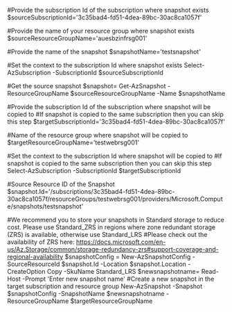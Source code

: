 #Provide the subscription Id of the subscription where snapshot exists
$sourceSubscriptionId='3c35bad4-fd51-4dea-89bc-30ac8ca1057f'

#Provide the name of your resource group where snapshot exists
$sourceResourceGroupName='auesbzinfrsg001'

#Provide the name of the snapshot
$snapshotName='testsnapshot'

#Set the context to the subscription Id where snapshot exists
Select-AzSubscription -SubscriptionId $sourceSubscriptionId

#Get the source snapshot
$snapshot= Get-AzSnapshot -ResourceGroupName $sourceResourceGroupName -Name $snapshotName

#Provide the subscription Id of the subscription where snapshot will be copied to
#If snapshot is copied to the same subscription then you can skip this step
$targetSubscriptionId='3c35bad4-fd51-4dea-89bc-30ac8ca1057f'

#Name of the resource group where snapshot will be copied to
$targetResourceGroupName='testwebrsg001'

#Set the context to the subscription Id where snapshot will be copied to
#If snapshot is copied to the same subscription then you can skip this step
Select-AzSubscription -SubscriptionId $targetSubscriptionId

#Source Resource ID of the Snapshot
$snapshot.Id='/subscriptions/3c35bad4-fd51-4dea-89bc-30ac8ca1057f/resourceGroups/testwebrsg001/providers/Microsoft.Compute/snapshots/testsnapshot'

#We recommend you to store your snapshots in Standard storage to reduce cost. Please use Standard_ZRS in regions where zone redundant storage (ZRS) is available, otherwise use Standard_LRS
#Please check out the availability of ZRS here: https://docs.microsoft.com/en-us/Az.Storage/common/storage-redundancy-zrs#support-coverage-and-regional-availability
$snapshotConfig = New-AzSnapshotConfig -SourceResourceId $snapshot.Id -Location $snapshot.Location -CreateOption Copy -SkuName Standard_LRS
$newsnapshotname= Read-Host -Prompt 'Enter new snapshot name'
#Create a new snapshot in the target subscription and resource group
New-AzSnapshot -Snapshot $snapshotConfig -SnapshotName $newsnapshotname -ResourceGroupName $targetResourceGroupName
